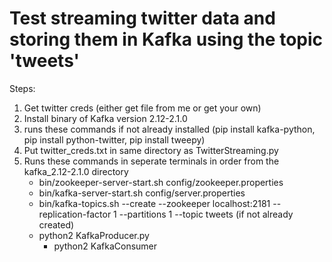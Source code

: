 # Test streaming twitter data and storing them in Kafka using the topic 'tweets'

Steps:
1. Get twitter creds (either get file from me or get your own)
2. Install binary of Kafka version 2.12-2.1.0
3. runs these commands if not already installed (pip install kafka-python, pip install python-twitter, pip install tweepy)
4. Put twitter_creds.txt in same directory as TwitterStreaming.py
5. Runs these commands in seperate terminals in order from the kafka_2.12-2.1.0 directory
	- bin/zookeeper-server-start.sh config/zookeeper.properties
	- bin/kafka-server-start.sh config/server.properties
	- bin/kafka-topics.sh --create --zookeeper localhost:2181 --replication-factor 1 --partitions 1 --topic tweets (if not already created)
	- python2 KafkaProducer.py
       - python2 KafkaConsumer
